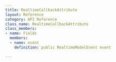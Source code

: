 ```yaml
---
title: RealtimeCallbackAttribute
layout: Reference
category: API Reference
class_name: RealtimeCallbackAttribute
class_members:
- name: Fields
  members:
  - name: event
    definition: public RealtimeModelEvent event

---
```

